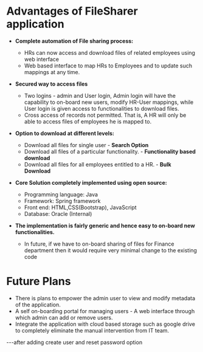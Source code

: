 # Advantages of FileSharer application

* __Complete automation of File sharing process:__
     * HRs can now access and download files of related employees using web interface
     * Web based interface to map HRs to Employees and to update such mappings at any time.
     
* __Secured way to access files__
     * Two logins - admin and User login, Admin login will have the capability to on-board new users, modify HR-User mappings, while User login is given access to functionalities to download files. 
     * Cross access of records not permitted. That is, A HR will only be able to access files of employees he is mapped to.
     
* __Option to download at different levels:__
     * Download all files for single user - __Search Option__ 
     * Download all files of a particular functionality. - __Functionality based download__
     * Download all files for all employees entitled to a HR. - __Bulk Download__
     
* __Core Solution completely implemented using open source:__
     * Programming language: Java
     * Framework: Spring framework
     * Front end: HTML,CSS(Bootstrap), JavaScript
     * Database: Oracle (Internal)
     
* __The implementation is fairly generic and hence easy to on-board new functionalities.__
     * In future, if we have to on-board sharing of files for Finance department then it would require very minimal change to the existing code 

# Future Plans

* There is plans to empower the admin user to view and modify metadata of the application.
* A self on-boarding portal for managing users - A web interface through which admin can add or remove users.
* Integrate the application with cloud based storage such as google drive to completely eliminate the manual intervention from IT team.
 
---after adding create user and reset password option
